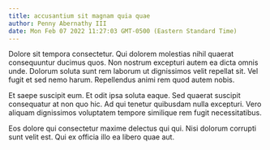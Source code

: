 ```yaml
---
title: accusantium sit magnam quia quae
author: Penny Abernathy III
date: Mon Feb 07 2022 11:27:03 GMT-0500 (Eastern Standard Time)
---
```

Dolore sit tempora consectetur. Qui dolorem molestias nihil quaerat consequuntur ducimus quos. Non nostrum excepturi autem ea dicta omnis unde. Dolorum soluta sunt rem laborum ut dignissimos velit repellat sit. Vel fugit et sed nemo harum. Repellendus animi rem quod autem nobis.

 Et saepe suscipit eum. Et odit ipsa soluta eaque. Sed quaerat suscipit consequatur at non quo hic. Ad qui tenetur quibusdam nulla excepturi. Vero aliquam dignissimos voluptatem tempore similique rem fugit necessitatibus.

 Eos dolore qui consectetur maxime delectus qui qui. Nisi dolorum corrupti sunt velit est. Qui ex officia illo ea libero quae aut.